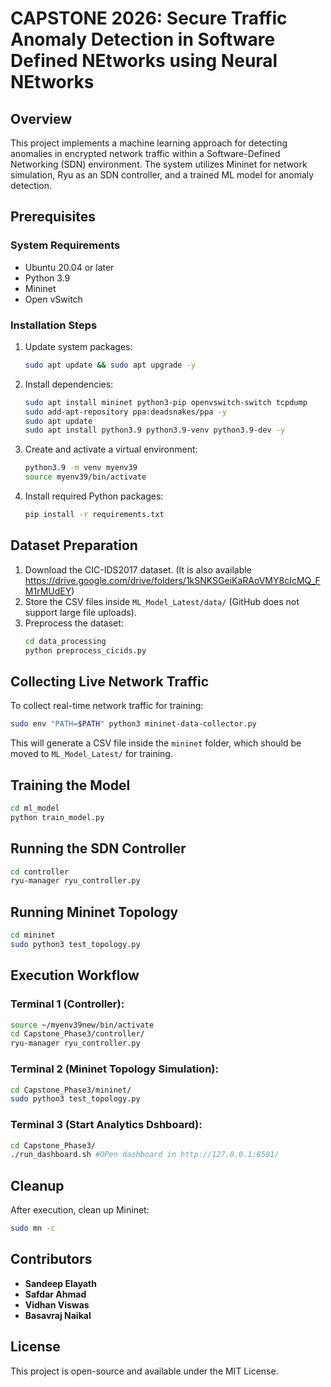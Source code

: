 # CAPSTONE 2026: Secure Traffic Anomaly Detection in Software Defined NEtworks using Neural NEtworks

## Overview
This project implements a machine learning approach for detecting anomalies in encrypted network traffic within a Software-Defined Networking (SDN) environment. The system utilizes Mininet for network simulation, Ryu as an SDN controller, and a trained ML model for anomaly detection.

## Prerequisites
### System Requirements
- Ubuntu 20.04 or later
- Python 3.9
- Mininet
- Open vSwitch

### Installation Steps
1. Update system packages:
   ```bash
   sudo apt update && sudo apt upgrade -y
   ```
2. Install dependencies:
   ```bash
   sudo apt install mininet python3-pip openvswitch-switch tcpdump
   sudo add-apt-repository ppa:deadsnakes/ppa -y
   sudo apt update
   sudo apt install python3.9 python3.9-venv python3.9-dev -y
   ```
3. Create and activate a virtual environment:
   ```bash
   python3.9 -m venv myenv39
   source myenv39/bin/activate
   ```
4. Install required Python packages:
   ```bash
   pip install -r requirements.txt
   ```

## Dataset Preparation
1. Download the CIC-IDS2017 dataset. (It is also available https://drive.google.com/drive/folders/1kSNKSGeiKaRAoVMY8cIcMQ_FM1rMUdEY)
2. Store the CSV files inside `ML_Model_Latest/data/` (GitHub does not support large file uploads).
3. Preprocess the dataset:
   ```bash
   cd data_processing
   python preprocess_cicids.py
   ```

## Collecting Live Network Traffic
To collect real-time network traffic for training:
```bash
sudo env "PATH=$PATH" python3 mininet-data-collector.py
```
This will generate a CSV file inside the `mininet` folder, which should be moved to `ML_Model_Latest/` for training.

## Training the Model
```bash
cd ml_model
python train_model.py
```

## Running the SDN Controller
```bash
cd controller
ryu-manager ryu_controller.py
```

## Running Mininet Topology
```bash
cd mininet
sudo python3 test_topology.py
```

## Execution Workflow
### Terminal 1 (Controller):
```bash
source ~/myenv39new/bin/activate
cd Capstone_Phase3/controller/
ryu-manager ryu_controller.py
```
### Terminal 2 (Mininet Topology Simulation):
```bash
cd Capstone_Phase3/mininet/
sudo python3 test_topology.py
```
### Terminal 3 (Start Analytics Dshboard):
```bash
cd Capstone_Phase3/
./run_dashboard.sh #OPen dashboard in http://127.0.0.1:8501/
```
## Cleanup
After execution, clean up Mininet:
```bash
sudo mn -c
```

## Contributors
- **Sandeep Elayath**
- **Safdar Ahmad**
- **Vidhan Viswas**
- **Basavraj Naikal**

## License
This project is open-source and available under the MIT License.

